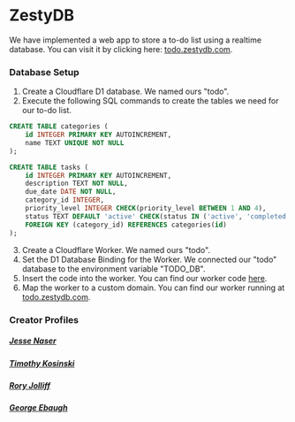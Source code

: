 # ZestyDB

We have implemented a web app to store a to-do list using a realtime database. You can visit it by clicking here: [todo.zestydb.com](https://todo.zestydb.com).

### Database Setup

1. Create a Cloudflare D1 database. We named ours "todo".
2. Execute the following SQL commands to create the tables we need for our to-do list.
```sql
CREATE TABLE categories (
    id INTEGER PRIMARY KEY AUTOINCREMENT,
    name TEXT UNIQUE NOT NULL
);

CREATE TABLE tasks (
    id INTEGER PRIMARY KEY AUTOINCREMENT,
    description TEXT NOT NULL,
    due_date DATE NOT NULL,
    category_id INTEGER,
    priority_level INTEGER CHECK(priority_level BETWEEN 1 AND 4),
    status TEXT DEFAULT 'active' CHECK(status IN ('active', 'completed')),
    FOREIGN KEY (category_id) REFERENCES categories(id)
);
```
3. Create a Cloudflare Worker. We named ours "todo".
4. Set the D1 Database Binding for the Worker. We connected our "todo" database to the environment variable "TODO_DB".
5. Insert the code into the worker. You can find our worker code [here](worker.js).
6. Map the worker to a custom domain. You can find our worker running at [todo.zestydb.com](https://todo.zestydb.com).

### Creator Profiles

##### [Jesse Naser](jesse)
##### [Timothy Kosinski](timothy)
##### [Rory Jolliff](rory)
##### [George Ebaugh](george)
